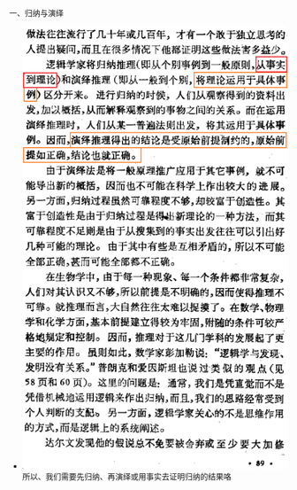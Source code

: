 一、归纳与演绎  
* ![photo](/books/2018040607-The-Art-of-Scientific-Investigation/photo/021.png)  
所以、我们需要先归纳、再演绎或用事实去证明归纳的结果咯  

